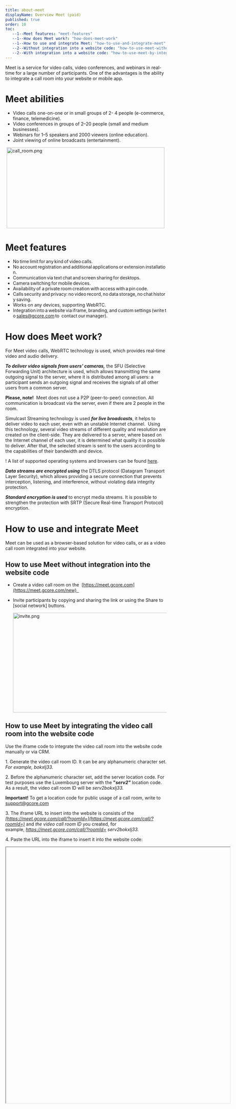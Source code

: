 ```yaml
---
title: about-meet
displayName: Overview Meet (paid)
published: true
order: 10
toc:
   --1--Meet features: "meet-features"
   --1--How does Meet work?: "how-does-meet-work"
   --1--How to use and integrate Meet: "how-to-use-and-integrate-meet"
   --2--Without integration into a website code: "how-to-use-meet-without-integration-into-the-website-code"
   --2--With integration into a website code: "how-to-use-meet-by-integrating-the-video-call-room-into-the-website-code"
---
```

Meet is a service for video calls, video conferences, and webinars in real-time for a large number of participants. One of the advantages is the ability to integrate a call room into your website or mobile app. 

Meet abilities   
=================

*   Video calls one-on-one or in small groups of 2- 4 people (e-commerce, finance, telemedicine). 
*   Video conferences in groups of 2–20 people (small and medium businesses). 
*   Webinars for 1–5 speakers and 2000 viewers (online education). 
*   Joint viewing of online broadcasts (entertainment). 

 <img src="https://support.gcore.com/hc/article_attachments/360017042737/call_room.png" alt="call_room.png" width="493" height="253">

Meet features 
==============

*   No time limit for any kind of video calls.  
*   No account registration and additional applications or extension installation.   
*   Communication via text chat and screen sharing for desktops.   
*   Camera switching for mobile devices.   
*   Availability of a private room creation with access with a pin code.  
*   Calls security and privacy: no video record, no data storage, no chat history saving.   
*   Works on any devices, supporting WebRTC. 
*   Integration into a website via iframe, branding, and custom settings (write to [sales@gcore.com](mailto:sales@gcorelabs.com) to  contact our manager).  

How does Meet work? 
====================

For Meet video calls, WebRTC technology is used, which provides real-time video and audio delivery.  

**_To deliver video signals from users' cameras,_** the SFU (Selective Forwarding Unit) architecture is used, which allows transmitting the same outgoing signal to the server, where it is distributed among all users: a participant sends an outgoing signal and receives the signals of all other users from a common server. 

**Please, note!**  Meet does not use a P2P (peer-to-peer) connection. All communication is broadcast via the server, even if there are 2 people in the room.  

Simulcast Streaming technology is used **_for live broadcasts_**, it helps to deliver video to each user, even with an unstable Internet channel.  Using this technology, several video streams of different quality and resolution are created on the client-side. They are delivered to a server, where based on the Internet channel of each user, it is determined what quality it is possible to deliver. After that, the selected stream is sent to the users according to the capabilities of their bandwidth and device.  

! A list of supported operating systems and browsers can be found [here](https://support.gcore.com/hc/en-us/articles/360015663098). 

**_Data streams are encrypted using_** the DTLS protocol (Datagram Transport Layer Security), which allows providing a secure connection that prevents interception, listening, and interference, without violating data integrity protection. 

**_Standard encryption is used_** to encrypt media streams. It is possible to strengthen the protection with SRTP (Secure Real-time Transport Protocol) encryption. 

How to use and integrate Meet  
===============================

Meet can be used as a browser-based solution for video calls, or as a video call room integrated into your website. 

How to use Meet without integration into the website code 
----------------------------------------------------------

*   Create a video call room on the  [https://meet.gcore.com](https://meet.gcore.com/new)  
*   Invite participants by copying and sharing the link or using the Share to \[social network\] buttons.   
      
    <img src="https://support.gcore.com/hc/article_attachments/360017043677/invite.png" alt="invite.png" width="510" height="312">

How to use Meet by integrating the video call room into the website code 
-------------------------------------------------------------------------

Use the iframe code to integrate the video call room into the website code manually or via CRM.  

1\. Generate the video call room ID. It can be any alphanumeric character set. _For example, bokxlj33._

2\. Before the alphanumeric character set, add the server location code. For test purposes use the Luxembourg server with the **"_serv2"_** location code. As a result, the video call room ID will be _serv2bokxlj33._

**Important!** To get a location code for public usage of a call room, write to support@gcore.com

3\. The iframe URL to insert into the website is consists of the _[https://meet.gcore.com/call/?roomId=](https://meet.gcore.com/call/?roomId=)_ and _the video call room ID_ you created, for example, _https://meet.gcore.com/call/?roomId= serv2bokxlj33._

4\. Paste the URL into the iframe to insert it into the website code: 

<iframe allow = "fullscreen display-capture camera microphone" src = " https://meet.gcore.com/call/?roomId= serv2bokxlj33" width = "700" height = "800"> </iframe>